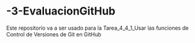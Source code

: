 # -3-EvaluacionGitHub
Este repositorio va a ser usado para la Tarea_4_4_1_Usar las funciones de Control de Versiones de Git en GitHub
